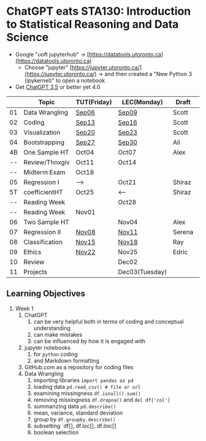 # ChatGPT eats STA130: Introduction to Statistical Reasoning and Data Science

- Google "uoft jupyterhub" -> [https://datatools.utoronto.ca](https://datatools.utoronto.ca)
  - Choose "jupyter" [https://jupyter.utoronto.ca/](https://jupyter.utoronto.ca/) -> and then created a "New Python 3 (ipykernel)" to open a notebook
- Get [ChatGPT 3.5](https://chat.openai.com/) or better yet 4.0

|  |Topic         |TUT(Friday)|LEC(Monday)|Draft|Reviewer|
|--|--------------|-----------|-----------|-----|--------|
|01|Data Wrangling|[Sep06](TUT/STA130F24_TUT01_Sep06.ipynb)|[Sep09](LEC/STA130F24_LEC01_Sep09.ipynb)|Scott|Shiraz+Ray  |
|02|Coding        |[Sep13](TUT/STA130F24_TUT02_Sep13.ipynb)|[Sep16](LEC/STA130F24_LEC02_Sep16.ipynb)|Scott|Edric+Serena|
|03|Visualization |[Sep20](TUT/STA130F24_TUT03_Sep20.ipynb)|[Sep23](LEC/STA130F24_LEC03_Sep23.ipynb)|Scott|Ali+Alex    |
|04|Bootstrapping |[Sep27](TUT/STA130F24_TUT04_Sep27.ipynb)|[Sep30](LEC/STA130F24_LEC04_Sep30.ipynb)|Ali|Alex|
|4B|One Sample HT |Oct04|Oct07|Alex|Ali|
|--|Review/Thnxgiv|Oct11|Oct14| | |
|--|Midterm Exam  |Oct18|     | | |
|05|Regression I  |-->|Oct21|Shiraz|Serena|
|5T|coefficientHT |Oct25|<--|Shiraz|Alex|
|--|Reading Week  |     |Oct28|   | |
|--|Reading Week  |Nov01|     |   | |
|06|Two Sample HT |     |Nov04|Alex|Ali|
|07|Regression II |[Nov08](STA130F24_TUT07_Nov08.ipynb)|[Nov11](STA130F24_LEC07_Nov11.ipynb)|Serena|Shiraz|
|08|Classification|[Nov15](STA130F24_TUT08_Nov15.ipynb)|[Nov18](STA130F24_LEC08_Nov18.ipynb)|Ray|Edric|
|09|Ethics        |[Nov22](STA130F24_TUT09_Nov22.ipynb)|Nov25|Edric|Ray|
|10|Review        |     |Dec02|  | |
|11|Projects      |     |Dec03(Tuesday)|  | |

## Learning Objectives

1. Week 1
   1. ChatGPT
      1. can be very helpful both in terms of coding and conceptual understanding
      2. can make mistakes
      3. can be influenced by how it is engaged with
   2. jupyter notebooks
      1. for `python` coding
      2. and Markdown formatting
   3. GitHub.com as a repository for coding files
   4. Data Wrangling
      1. importing libraries `import pandas as pd`
      2. loading data `pd.read_csv() # file or url`
      3. examining missingness `df.isnull().sum()`
      4. removing missingness `df.dropna()` and `del df['col']`
      5. summarizing data `pd.describe()`
      6. mean, variance, standard deviation
      7. group by `df.groupby.describe()`
      8. subsetting `df[], df.loc[], df.iloc[] 
      9. boolean selection
      
